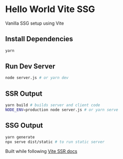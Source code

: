 # Hello World Vite SSG

Vanilla SSG setup using Vite

## Install Dependencies

```sh
yarn
```

## Run Dev Server

```sh
node server.js # or yarn dev
```

## SSR Output

```sh
yarn build # builds server and client code
NODE_ENV=production node server.js # or yarn serve
```

## SSG Output

```sh
yarn generate
npx serve dist/static # to run static server
```

Built while following [Vite SSR docs](https://vitejs.dev/guide/ssr.html)